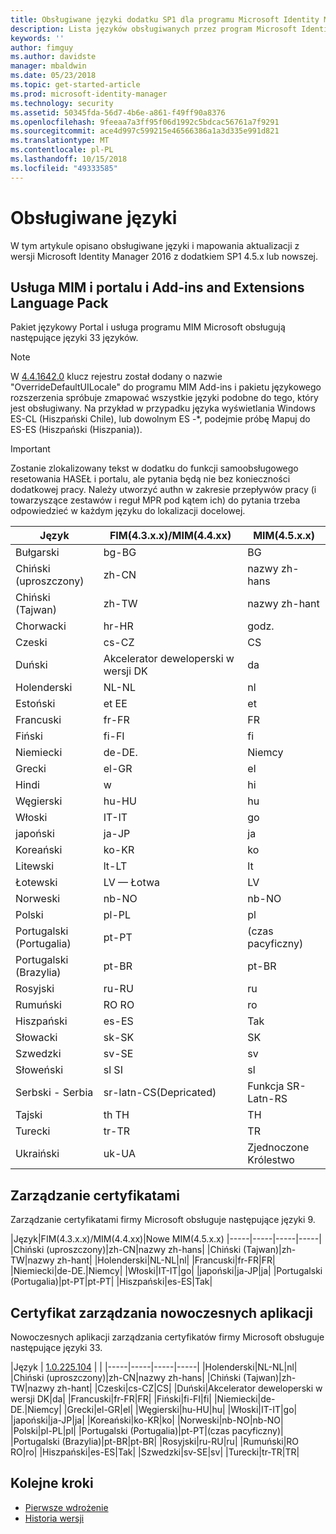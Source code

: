 ```yaml
---
title: Obsługiwane języki dodatku SP1 dla programu Microsoft Identity Manager 2016 | Dokumentacja firmy Microsoft
description: Lista języków obsługiwanych przez program Microsoft Identity Manager 2016 z dodatkiem SP1.
keywords: ''
author: fimguy
ms.author: davidste
manager: mbaldwin
ms.date: 05/23/2018
ms.topic: get-started-article
ms.prod: microsoft-identity-manager
ms.technology: security
ms.assetid: 50345fda-56d7-4b6e-a861-f49ff90a8376
ms.openlocfilehash: 9feeaa7a3ff95f06d1992c5bdcac56761a7f9291
ms.sourcegitcommit: ace4d997c599215e46566386a1a3d335e991d821
ms.translationtype: MT
ms.contentlocale: pl-PL
ms.lasthandoff: 10/15/2018
ms.locfileid: "49333585"
---
```

# <a name="supported-languages"></a>Obsługiwane języki

W tym artykule opisano obsługiwane języki i mapowania aktualizacji z wersji Microsoft Identity Manager 2016 z dodatkiem SP1 4.5.x lub nowszej.

## <a name="mim-service-and-portal-and-add-ins-and-extensions-language-pack"></a>Usługa MIM i portalu i Add-ins and Extensions Language Pack 

Pakiet językowy Portal i usługa programu MIM Microsoft obsługują następujące języki 33 języków.  

> [!NOTE]
> W [4.4.1642.0](https://support.microsoft.com/en-us/help/4021562/hotfix-rollup-package-build-4-4-1642-0-is-available-for-microsoft) klucz rejestru został dodany o nazwie "OverrideDefaultUILocale" do programu MIM Add-ins i pakietu językowego rozszerzenia spróbuje zmapować wszystkie języki podobne do tego, który jest obsługiwany. Na przykład w przypadku języka wyświetlania Windows ES-CL (Hiszpański Chile), lub dowolnym ES -\*, podejmie próbę Mapuj do ES-ES (Hiszpański (Hiszpania)).

> [!IMPORTANT]
> Zostanie zlokalizowany tekst w dodatku do funkcji samoobsługowego resetowania HASEŁ i portalu, ale pytania będą nie bez konieczności dodatkowej pracy. Należy utworzyć authn w zakresie przepływów pracy (i towarzyszące zestawów i reguł MPR pod kątem ich) do pytania trzeba odpowiedzieć w każdym języku do lokalizacji docelowej.

|       Język        | FIM(4.3.x.x)/MIM(4.4.xx) | MIM(4.5.x.x) |
|-----------------------|--------------------------|--------------|
|       Bułgarski       |          bg-BG           |      BG      |
| Chiński (uproszczony)  |          zh-CN           |   nazwy zh-hans    |
|   Chiński (Tajwan)    |          zh-TW           |   nazwy zh-hant    |
|       Chorwacki        |          hr-HR           |      godz.      |
|         Czeski         |          cs-CZ           |      CS      |
|        Duński         |          Akcelerator deweloperski w wersji DK           |      da      |
|         Holenderski         |          NL-NL           |      nl      |
|       Estoński        |          et EE           |      et      |
|        Francuski         |          fr-FR           |      FR      |
|        Fiński        |          fi-FI           |      fi      |
|        Niemiecki         |          de-DE.           |      Niemcy      |
|         Grecki         |          el-GR           |      el      |
|         Hindi         |          w           |      hi      |
|       Węgierski       |          hu-HU           |      hu      |
|        Włoski        |          IT-IT           |      go      |
|       japoński        |          ja-JP           |      ja      |
|        Koreański         |          ko-KR           |      ko      |
|      Litewski       |          lt-LT           |      lt      |
|        Łotewski        |          LV — Łotwa           |      LV      |
|       Norweski       |          nb-NO           |    nb-NO     |
|        Polski         |          pl-PL           |      pl      |
| Portugalski (Portugalia) |          pt-PT           |      (czas pacyficzny)      |
|  Portugalski (Brazylia)  |          pt-BR           |    pt-BR     |
|        Rosyjski        |          ru-RU           |      ru      |
|       Rumuński        |          RO RO           |      ro      |
|        Hiszpański        |          es-ES           |      Tak      |
|        Słowacki         |          sk-SK           |      SK      |
|        Szwedzki        |          sv-SE           |      sv      |
|       Słoweński       |          sl SI           |      sl      |
|   Serbski - Serbia    |  sr-latn-CS(Depricated)  |  Funkcja SR-Latn-RS  |
|         Tajski          |          th TH           |      TH      |
|        Turecki        |          tr-TR           |      TR      |
|       Ukraiński       |          uk-UA           |      Zjednoczone Królestwo      |

## <a name="certificate-management"></a>Zarządzanie certyfikatami 
Zarządzanie certyfikatami firmy Microsoft obsługuje następujące języki 9. 

|Język|FIM(4.3.x.x)/MIM(4.4.xx)|Nowe MIM(4.5.x.x)
|-----|-----|-----|-----|
|Chiński (uproszczony)|zh-CN|nazwy zh-hans|
|Chiński (Tajwan)|zh-TW|nazwy zh-hant|
|Holenderski|NL-NL|nl|
|Francuski|fr-FR|FR|
|Niemiecki|de-DE.|Niemcy|
|Włoski|IT-IT|go|
|japoński|ja-JP|ja|
|Portugalski (Portugalia)|pt-PT|pt-PT|
|Hiszpański|es-ES|Tak|

## <a name="certificate-management-modern-application"></a>Certyfikat zarządzania nowoczesnych aplikacji  
Nowoczesnych aplikacji zarządzania certyfikatów firmy Microsoft obsługuje następujące języki 33. 

|Język | [1.0.225.104](https://www.microsoft.com/en-us/download/details.aspx?id=54954) | |
|-----|-----|-----|-----|
|Holenderski|NL-NL|nl|
|Chiński (uproszczony)|zh-CN|nazwy zh-hans|
|Chiński (Tajwan)|zh-TW|nazwy zh-hant|
|Czeski|cs-CZ|CS|
|Duński|Akcelerator deweloperski w wersji DK|da|
|Francuski|fr-FR|FR|
|Fiński|fi-FI|fi|
|Niemiecki|de-DE.|Niemcy|
|Grecki|el-GR|el|
|Węgierski|hu-HU|hu|
|Włoski|IT-IT|go|
|japoński|ja-JP|ja|
|Koreański|ko-KR|ko|
|Norweski|nb-NO|nb-NO|
|Polski|pl-PL|pl|
|Portugalski (Portugalia)|pt-PT|(czas pacyficzny)|
|Portugalski (Brazylia)|pt-BR|pt-BR|
|Rosyjski|ru-RU|ru|
|Rumuński|RO RO|ro|
|Hiszpański|es-ES|Tak|
|Szwedzki|sv-SE|sv|
|Turecki|tr-TR|TR|

## <a name="next-steps"></a>Kolejne kroki

- [Pierwsze wdrożenie](microsoft-identity-manager-deploy.md)
- [Historia wersji](/reference/version-history.md)
